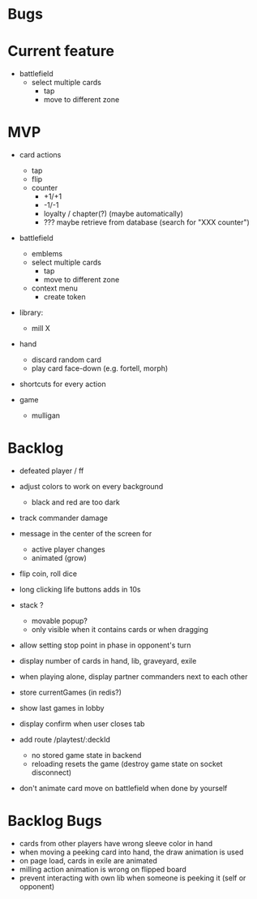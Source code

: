 # Bugs

# Current feature

- battlefield
  - select multiple cards
    - tap
    - move to different zone

# MVP

- card actions
  - tap
  - flip
  - counter
    - +1/+1
    - -1/-1
    - loyalty / chapter(?) (maybe automatically)
    - ??? maybe retrieve from database (search for "XXX counter")

- battlefield
  - emblems
  - select multiple cards
    - tap
    - move to different zone
  - context menu
    - create token

- library:
  - mill X

- hand
  - discard random card
  - play card face-down (e.g. fortell, morph)

- shortcuts for every action

- game
  - mulligan

# Backlog


- defeated player / ff

- adjust colors to work on every background
  - black and red are too dark

- track commander damage

- message in the center of the screen for
  - active player changes
  - animated (grow)

- flip coin, roll dice

- long clicking life buttons adds in 10s

- stack ?
  - movable popup?
  - only visible when it contains cards or when dragging

- allow setting stop point in phase in opponent's turn
- display number of cards in hand, lib, graveyard, exile
- when playing alone, display partner commanders next to each other
- store currentGames (in redis?)

- show last games in lobby
- display confirm when user closes tab
- add route /playtest/:deckId
  - no stored game state in backend
  - reloading resets the game (destroy game state on socket disconnect)

- don't animate card move on battlefield when done by yourself

# Backlog Bugs

- cards from other players have wrong sleeve color in hand
- when moving a peeking card into hand, the draw animation is used
- on page load, cards in exile are animated
- milling action animation is wrong on flipped board
- prevent interacting with own lib when someone is peeking it (self or opponent)